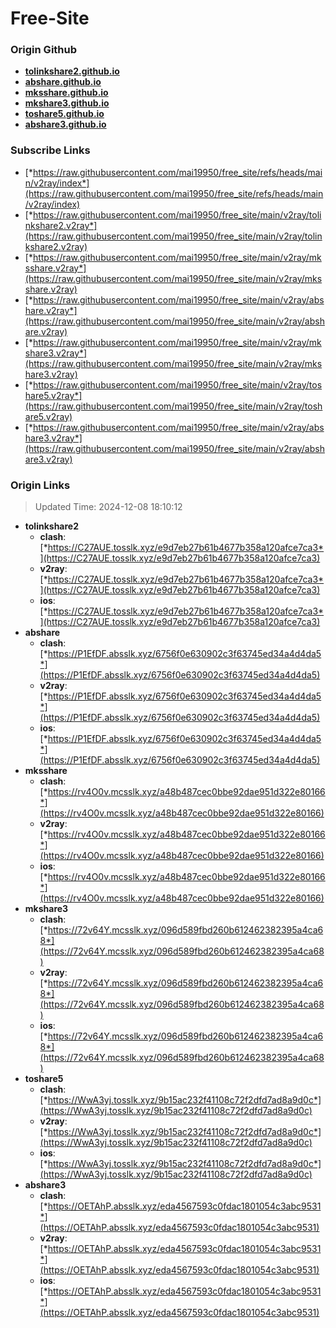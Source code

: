 # Free-Site

### Origin Github

- [**tolinkshare2.github.io**](https://github.com/tolinkshare2/tolinkshare2.github.io)
- [**abshare.github.io**](https://github.com/abshare/abshare.github.io)
- [**mksshare.github.io**](https://github.com/mksshare/mksshare.github.io)
- [**mkshare3.github.io**](https://github.com/mkshare3/mkshare3.github.io)
- [**toshare5.github.io**](https://github.com/toshare5/toshare5.github.io)
- [**abshare3.github.io**](https://github.com/abshare3/abshare3.github.io)

### Subscribe Links

- [*https://raw.githubusercontent.com/mai19950/free_site/refs/heads/main/v2ray/index*](https://raw.githubusercontent.com/mai19950/free_site/refs/heads/main/v2ray/index)
- [*https://raw.githubusercontent.com/mai19950/free_site/main/v2ray/tolinkshare2.v2ray*](https://raw.githubusercontent.com/mai19950/free_site/main/v2ray/tolinkshare2.v2ray)
- [*https://raw.githubusercontent.com/mai19950/free_site/main/v2ray/mksshare.v2ray*](https://raw.githubusercontent.com/mai19950/free_site/main/v2ray/mksshare.v2ray)
- [*https://raw.githubusercontent.com/mai19950/free_site/main/v2ray/abshare.v2ray*](https://raw.githubusercontent.com/mai19950/free_site/main/v2ray/abshare.v2ray)
- [*https://raw.githubusercontent.com/mai19950/free_site/main/v2ray/mkshare3.v2ray*](https://raw.githubusercontent.com/mai19950/free_site/main/v2ray/mkshare3.v2ray)
- [*https://raw.githubusercontent.com/mai19950/free_site/main/v2ray/toshare5.v2ray*](https://raw.githubusercontent.com/mai19950/free_site/main/v2ray/toshare5.v2ray)
- [*https://raw.githubusercontent.com/mai19950/free_site/main/v2ray/abshare3.v2ray*](https://raw.githubusercontent.com/mai19950/free_site/main/v2ray/abshare3.v2ray)

### Origin Links

> Updated Time: 2024-12-08 18:10:12

- **tolinkshare2**
  - **clash**: [*https://C27AUE.tosslk.xyz/e9d7eb27b61b4677b358a120afce7ca3*](https://C27AUE.tosslk.xyz/e9d7eb27b61b4677b358a120afce7ca3)
  - **v2ray**: [*https://C27AUE.tosslk.xyz/e9d7eb27b61b4677b358a120afce7ca3*](https://C27AUE.tosslk.xyz/e9d7eb27b61b4677b358a120afce7ca3)
  - **ios**: [*https://C27AUE.tosslk.xyz/e9d7eb27b61b4677b358a120afce7ca3*](https://C27AUE.tosslk.xyz/e9d7eb27b61b4677b358a120afce7ca3)
- **abshare**
  - **clash**: [*https://P1EfDF.absslk.xyz/6756f0e630902c3f63745ed34a4d4da5*](https://P1EfDF.absslk.xyz/6756f0e630902c3f63745ed34a4d4da5)
  - **v2ray**: [*https://P1EfDF.absslk.xyz/6756f0e630902c3f63745ed34a4d4da5*](https://P1EfDF.absslk.xyz/6756f0e630902c3f63745ed34a4d4da5)
  - **ios**: [*https://P1EfDF.absslk.xyz/6756f0e630902c3f63745ed34a4d4da5*](https://P1EfDF.absslk.xyz/6756f0e630902c3f63745ed34a4d4da5)
- **mksshare**
  - **clash**: [*https://rv4O0v.mcsslk.xyz/a48b487cec0bbe92dae951d322e80166*](https://rv4O0v.mcsslk.xyz/a48b487cec0bbe92dae951d322e80166)
  - **v2ray**: [*https://rv4O0v.mcsslk.xyz/a48b487cec0bbe92dae951d322e80166*](https://rv4O0v.mcsslk.xyz/a48b487cec0bbe92dae951d322e80166)
  - **ios**: [*https://rv4O0v.mcsslk.xyz/a48b487cec0bbe92dae951d322e80166*](https://rv4O0v.mcsslk.xyz/a48b487cec0bbe92dae951d322e80166)
- **mkshare3**
  - **clash**: [*https://72v64Y.mcsslk.xyz/096d589fbd260b612462382395a4ca68*](https://72v64Y.mcsslk.xyz/096d589fbd260b612462382395a4ca68)
  - **v2ray**: [*https://72v64Y.mcsslk.xyz/096d589fbd260b612462382395a4ca68*](https://72v64Y.mcsslk.xyz/096d589fbd260b612462382395a4ca68)
  - **ios**: [*https://72v64Y.mcsslk.xyz/096d589fbd260b612462382395a4ca68*](https://72v64Y.mcsslk.xyz/096d589fbd260b612462382395a4ca68)
- **toshare5**
  - **clash**: [*https://WwA3yj.tosslk.xyz/9b15ac232f41108c72f2dfd7ad8a9d0c*](https://WwA3yj.tosslk.xyz/9b15ac232f41108c72f2dfd7ad8a9d0c)
  - **v2ray**: [*https://WwA3yj.tosslk.xyz/9b15ac232f41108c72f2dfd7ad8a9d0c*](https://WwA3yj.tosslk.xyz/9b15ac232f41108c72f2dfd7ad8a9d0c)
  - **ios**: [*https://WwA3yj.tosslk.xyz/9b15ac232f41108c72f2dfd7ad8a9d0c*](https://WwA3yj.tosslk.xyz/9b15ac232f41108c72f2dfd7ad8a9d0c)
- **abshare3**
  - **clash**: [*https://OETAhP.absslk.xyz/eda4567593c0fdac1801054c3abc9531*](https://OETAhP.absslk.xyz/eda4567593c0fdac1801054c3abc9531)
  - **v2ray**: [*https://OETAhP.absslk.xyz/eda4567593c0fdac1801054c3abc9531*](https://OETAhP.absslk.xyz/eda4567593c0fdac1801054c3abc9531)
  - **ios**: [*https://OETAhP.absslk.xyz/eda4567593c0fdac1801054c3abc9531*](https://OETAhP.absslk.xyz/eda4567593c0fdac1801054c3abc9531)
